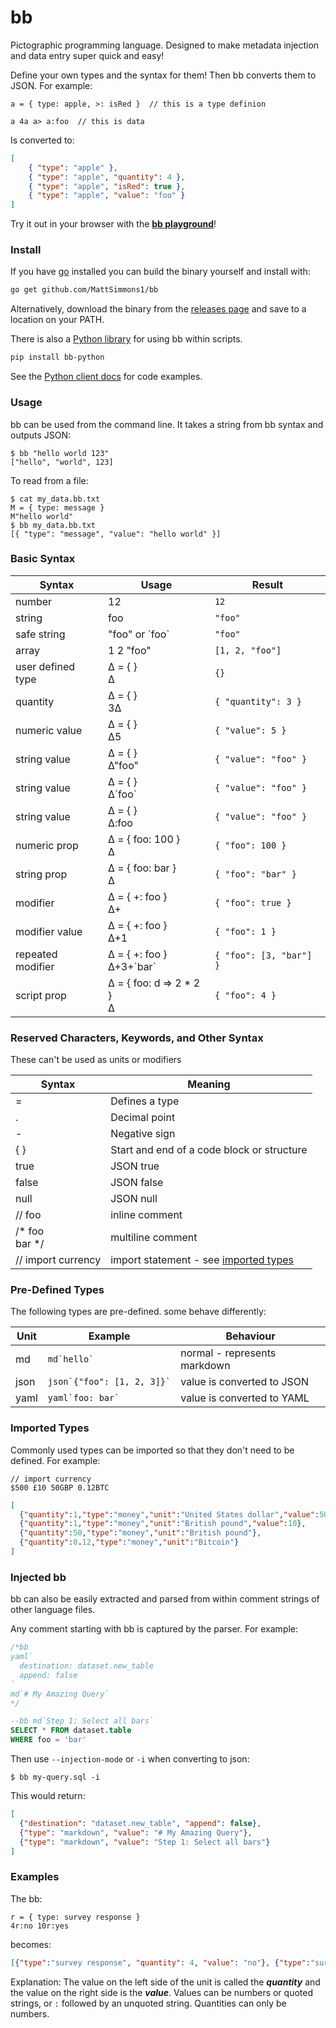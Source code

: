 
# bb

Pictographic programming language. Designed to make metadata injection and data entry super quick and easy!

Define your own types and the syntax for them! Then bb converts them to JSON. For example:

    a = { type: apple, >: isRed }  // this is a type definion
    
    a 4a a> a:foo  // this is data

Is converted to:

```json
[
    { "type": "apple" },
    { "type": "apple", "quantity": 4 },
    { "type": "apple", "isRed": true },
    { "type": "apple", "value": "foo" }
] 
```

Try it out in your browser with the [**bb playground**](https://mattsimmons1.github.io/bb/playground/)!

### Install

If you have [go](https://golang.org/doc/install) installed you can build the binary yourself and install with:

```bash
go get github.com/MattSimmons1/bb
```

Alternatively, download the binary from the [releases page](https://github.com/MattSimmons1/bb/releases) and save to a location on your PATH.

There is also a [Python library](https://pypi.org/project/bb-python/) for using bb within scripts.

```bash
pip install bb-python
```

See the [Python client docs](./client/python) for code examples.

### Usage

bb can be used from the command line. It takes a string from bb syntax and outputs JSON:

```shell-session
$ bb "hello world 123"  
["hello", "world", 123]
```

To read from a file:

```shell-session
$ cat my_data.bb.txt
M = { type: message } 
M"hello world" 
$ bb my_data.bb.txt
[{ "type": "message", "value": "hello world" }]
```

### Basic Syntax

| Syntax            | Usage                        | Result                  |
|-------------------|------------------------------|-------------------------|
| number            | 12                           | `12`                    | 
| string            | foo                          | `"foo"`                 | 
| safe string       | "foo" or \`foo`              | `"foo"`                 | 
| array             | 1 2 "foo"                    | `[1, 2, "foo"]`         |
| user defined type | ∆ = { }<br>∆                 | `{}`                    | 
| quantity          | ∆ = { }<br>3∆                | `{ "quantity": 3 }`     |
| numeric value     | ∆ = { }<br>∆5                | `{ "value": 5 }`        |
| string value      | ∆ = { }<br>∆"foo"            | `{ "value": "foo" }`    |
| string value      | ∆ = { }<br>∆\`foo`           | `{ "value": "foo" }`    |
| string value      | ∆ = { }<br>∆:foo             | `{ "value": "foo" }`    |
| numeric prop      | ∆ = { foo: 100 }<br>∆        | `{ "foo": 100 }`        |
| string prop       | ∆ = { foo: bar }<br>∆        | `{ "foo": "bar" }`      |
| modifier          | ∆ = { +: foo }<br>∆+         | `{ "foo": true }`       |
| modifier value    | ∆ = { +: foo }<br>∆+1        | `{ "foo": 1 }`          |
| repeated modifier | ∆ = { +: foo }<br>∆+3+\`bar` | `{ "foo": [3, "bar"] }` |
| script prop       | ∆ = { foo: d => 2 * 2 }<br>∆ | `{ "foo": 4 }`          |

### Reserved Characters, Keywords, and Other Syntax

These can't be used as units or modifiers

| Syntax             | Meaning                                                  |
|--------------------|----------------------------------------------------------|
| =                  | Defines a type                                           |
| .                  | Decimal point                                            |
| -                  | Negative sign                                            |
| { }                | Start and end of a code block or structure               |
| true               | JSON true                                                |
| false              | JSON false                                               |
| null               | JSON null                                                |
| // foo             | inline comment                                           |
| /* foo<br>bar \*/  | multiline comment                                        | 
| // import currency | import statement - see [imported types](#imported-types) |  


### Pre-Defined Types

The following types are pre-defined. some behave differently: 

| Unit  | Example                         | Behaviour                    |
|-------|---------------------------------|------------------------------|
| md    | ```md`hello` ```                | normal - represents markdown |
| json  | ```json`{"foo": [1, 2, 3]}` ``` | value is converted to JSON   |
| yaml  | ```yaml`foo: bar` ```           | value is converted to YAML   |


### Imported Types

Commonly used types can be imported so that they don't need to be defined. For example:

```text
// import currency
$500 £10 50GBP 0.12BTC
```

```json
[
  {"quantity":1,"type":"money","unit":"United States dollar","value":500},
  {"quantity":1,"type":"money","unit":"British pound","value":10},
  {"quantity":50,"type":"money","unit":"British pound"},
  {"quantity":0.12,"type":"money","unit":"Bitcoin"}
]
```


### Injected bb

bb can also be easily extracted and parsed from within comment strings of other language files.

Any comment starting with bb is captured by the parser. For example:

```sql
/*bb
yaml`
  destination: dataset.new_table
  append: false
`
md`# My Amazing Query`
*/

--bb md`Step 1: Select all bars`
SELECT * FROM dataset.table
WHERE foo = 'bar'
```

Then use `--injection-mode` or `-i` when converting to json:

```shell-session
$ bb my-query.sql -i
```

This would return:

```json
[
  {"destination": "dataset.new_table", "append": false},
  {"type": "markdown", "value": "# My Amazing Query"},
  {"type": "markdown", "value": "Step 1: Select all bars"}
]
```

### Examples

The bb: 
```
r = { type: survey response }
4r:no 10r:yes
```
becomes:
 
```json
[{"type":"survey response", "quantity": 4, "value": "no"}, {"type":"survey response", "quantity": 10, "value": "yes"}]
```

Explanation: The value on the left side of the unit is called the **_quantity_** and the value on the right side is the **_value_**. Values can be numbers or quoted strings, or `:` followed by an unquoted string. Quantities can only be numbers. 

